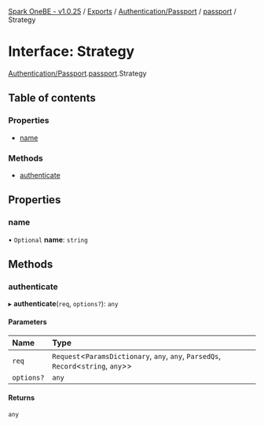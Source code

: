 [Spark OneBE - v1.0.25](../README.md) / [Exports](../modules.md) / [Authentication/Passport](../modules/Authentication_Passport.md) / [passport](../modules/Authentication_Passport.passport.md) / Strategy

# Interface: Strategy

[Authentication/Passport](../modules/Authentication_Passport.md).[passport](../modules/Authentication_Passport.passport.md).Strategy

## Table of contents

### Properties

- [name](Authentication_Passport.passport.Strategy.md#name)

### Methods

- [authenticate](Authentication_Passport.passport.Strategy.md#authenticate)

## Properties

### name

• `Optional` **name**: `string`

## Methods

### authenticate

▸ **authenticate**(`req`, `options?`): `any`

#### Parameters

| Name | Type |
| :------ | :------ |
| `req` | `Request`<`ParamsDictionary`, `any`, `any`, `ParsedQs`, `Record`<`string`, `any`\>\> |
| `options?` | `any` |

#### Returns

`any`
